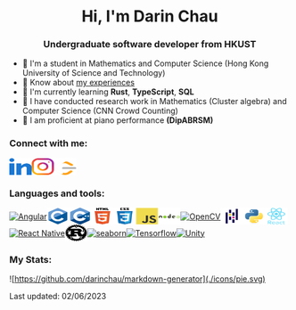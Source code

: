 <h1 align="center">Hi, I'm Darin Chau</h1>
<h3 align="center">Undergraduate software developer from HKUST</h3>

- 🏫 I'm a student in Mathematics and Computer Science (Hong Kong University of Science and Technology)
- 📄 Know about [my experiences](https://github.com/darinchau/darinchau/blob/main/CV/Curriculum%20Vitae.pdf)
- 🌱 I'm currently learning **Rust**, **TypeScript**, **SQL**
- 🔎 I have conducted research work in Mathematics (Cluster algebra) and Computer Science (CNN Crowd Counting)
- 🎹 I am proficient at piano performance **(DipABRSM)**

<h3 aligh="left">Connect with me:</h3>
<p aligh="left"><a href="https://linkedin.com/in/darinchauyf" target="blank"><img align="center" src="https://raw.githubusercontent.com/darinchau/darinchau/c2e538bb063a2b8077212ada96dead8d42fd3866/icons/linked%20in.svg" alt="LinkedIn" height="30" width="40" /></a><a href="https://www.instagram.com/dc.darin/" target="blank"><img align="center" src="https://raw.githubusercontent.com/darinchau/darinchau/main/icons/instagram.svg" alt="Instagram @dc.darin" height="30" width="40" /></a><a href="https://leetcode.com/darinchau/" target="blank"><img align="center" src="https://raw.githubusercontent.com/darinchau/darinchau/main/icons/leetcode.svg" alt="LeetCode" height="30" width="40" /></a></p>

<h3 aligh="left">Languages and tools:</h3>
<p aligh="left"><a href="https://angular.io" target="blank"><img align="center" src="https://angular.io/assets/images/logos/angular/angular.svg" alt="Angular" height="30" width="40" /></a><a href="https://www.w3schools.com/cpp/" target="blank"><img align="center" src="https://raw.githubusercontent.com/devicons/devicon/master/icons/c/c-original.svg" alt="C" height="30" width="40" /></a><a href="https://www.w3schools.com/cpp/" target="blank"><img align="center" src="https://raw.githubusercontent.com/devicons/devicon/master/icons/cplusplus/cplusplus-original.svg" alt="C++" height="30" width="40" /></a><a href="https://www.w3.org/html/" target="blank"><img align="center" src="https://raw.githubusercontent.com/devicons/devicon/master/icons/html5/html5-original-wordmark.svg" alt="HTML" height="30" width="40" /></a><a href="https://www.w3.org/css/" target="blank"><img align="center" src="https://raw.githubusercontent.com/devicons/devicon/master/icons/css3/css3-original-wordmark.svg" alt="CSS" height="30" width="40" /></a><a href="https://developer.mozilla.org/en-US/docs/Web/JavaScript" target="blank"><img align="center" src="https://raw.githubusercontent.com/devicons/devicon/master/icons/javascript/javascript-original.svg" alt="Javascript" height="30" width="40" /></a><a href="https://nodejs.org" target="blank"><img align="center" src="https://raw.githubusercontent.com/devicons/devicon/master/icons/nodejs/nodejs-original-wordmark.svg" alt="NodeJS" height="30" width="40" /></a><a href="https://opencv.org/" target="blank"><img align="center" src="https://www.vectorlogo.zone/logos/opencv/opencv-icon.svg" alt="OpenCV" height="30" width="40" /></a><a href="https://pandas.pydata.org/" target="blank"><img align="center" src="https://raw.githubusercontent.com/devicons/devicon/2ae2a900d2f041da66e950e4d48052658d850630/icons/pandas/pandas-original.svg" alt="Pandas" height="30" width="40" /></a><a href="https://www.python.org" target="blank"><img align="center" src="https://raw.githubusercontent.com/devicons/devicon/master/icons/python/python-original.svg" alt="Python" height="30" width="40" /></a><a href="https://reactjs.org/" target="blank"><img align="center" src="https://raw.githubusercontent.com/devicons/devicon/master/icons/react/react-original-wordmark.svg" alt="React" height="30" width="40" /></a><a href="https://reactnative.dev/" target="blank"><img align="center" src="https://reactnative.dev/img/header_logo.svg" alt="React Native" height="30" width="40" /></a><a href="https://www.rust-lang.org" target="blank"><img align="center" src="https://raw.githubusercontent.com/devicons/devicon/master/icons/rust/rust-plain.svg" alt="rust" height="30" width="40" /></a><a href="https://seaborn.pydata.org/" target="blank"><img align="center" src="https://seaborn.pydata.org/_images/logo-mark-lightbg.svg" alt="seaborn" height="30" width="40" /></a><a href="https://www.tensorflow.org" target="blank"><img align="center" src="https://www.vectorlogo.zone/logos/tensorflow/tensorflow-icon.svg" alt="Tensorflow" height="30" width="40" /></a><a href="https://unity.com/" target="blank"><img align="center" src="https://www.vectorlogo.zone/logos/unity3d/unity3d-icon.svg" alt="Unity" height="30" width="40" /></a></p>

### My Stats:
![https://github.com/darinchau/markdown-generator](./icons/pie.svg)

Last updated: 02/06/2023
